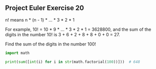 ## Project Euler Exercise 20

n! means n * (n - 1) * ... * 3 * 2 * 1

For example, 10! = 10 * 9 * ... * 3 * 2 * 1 = 3628800,
and the sum of the digits in the number 10! is 3 + 6 + 2 + 8 + 8 + 0 + 0 = 27.

Find the sum of the digits in the number 100!

```python
import math

print(sum([int(i) for i in str(math.factorial(100))]))  # 648
```
